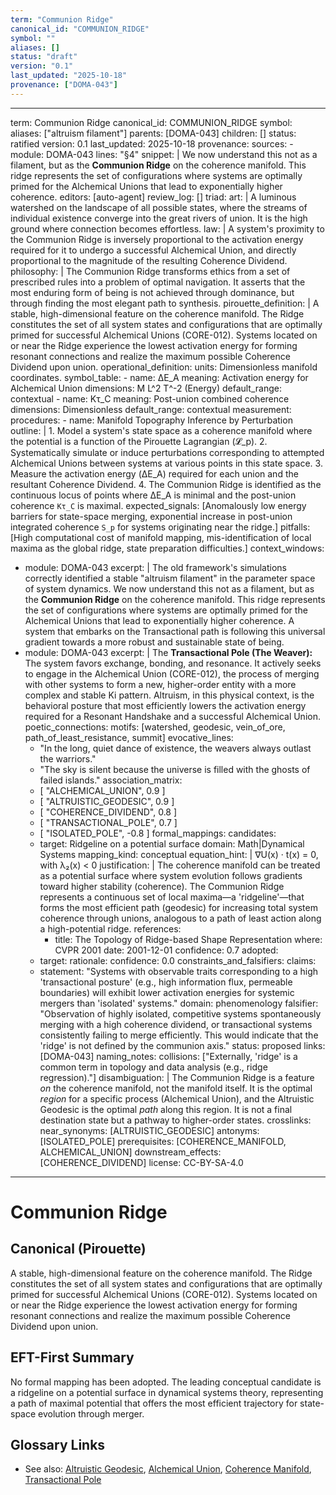 ```yaml
---
term: "Communion Ridge"
canonical_id: "COMMUNION_RIDGE"
symbol: ""
aliases: []
status: "draft"
version: "0.1"
last_updated: "2025-10-18"
provenance: ["DOMA-043"]
---
```


---
term: Communion Ridge
canonical_id: COMMUNION_RIDGE
symbol: 
aliases: ["altruism filament"]
parents: [DOMA-043]
children: []
status: ratified
version: 0.1
last_updated: 2025-10-18
provenance:
  sources:
    - module: DOMA-043
      lines: "§4"
      snippet: |
        We now understand this not as a filament, but as the **Communion Ridge** on the coherence manifold. This ridge represents the set of configurations where systems are optimally primed for the Alchemical Unions that lead to exponentially higher coherence.
  editors: [auto-agent]
  review_log: []
triad:
  art: |
    A luminous watershed on the landscape of all possible states, where the streams of individual existence converge into the great rivers of union. It is the high ground where connection becomes effortless.
  law: |
    A system's proximity to the Communion Ridge is inversely proportional to the activation energy required for it to undergo a successful Alchemical Union, and directly proportional to the magnitude of the resulting Coherence Dividend.
  philosophy: |
    The Communion Ridge transforms ethics from a set of prescribed rules into a problem of optimal navigation. It asserts that the most enduring form of being is not achieved through dominance, but through finding the most elegant path to synthesis.
pirouette_definition: |
  A stable, high-dimensional feature on the coherence manifold. The Ridge constitutes the set of all system states and configurations that are optimally primed for successful Alchemical Unions (CORE-012). Systems located on or near the Ridge experience the lowest activation energy for forming resonant connections and realize the maximum possible Coherence Dividend upon union.
operational_definition:
  units: Dimensionless manifold coordinates.
  symbol_table:
    - name: ΔE_A
      meaning: Activation energy for Alchemical Union
      dimensions: M L^2 T^-2 (Energy)
      default_range: contextual
    - name: Kτ_C
      meaning: Post-union combined coherence
      dimensions: Dimensionless
      default_range: contextual
  measurement:
    procedures:
      - name: Manifold Topography Inference by Perturbation
        outline: |
          1. Model a system's state space as a coherence manifold where the potential is a function of the Pirouette Lagrangian (𝓛_p).
          2. Systematically simulate or induce perturbations corresponding to attempted Alchemical Unions between systems at various points in this state space.
          3. Measure the activation energy (ΔE_A) required for each union and the resultant Coherence Dividend.
          4. The Communion Ridge is identified as the continuous locus of points where ΔE_A is minimal and the post-union coherence `Kτ_C` is maximal.
        expected_signals: [Anomalously low energy barriers for state-space merging, exponential increase in post-union integrated coherence `S_p` for systems originating near the ridge.]
        pitfalls: [High computational cost of manifold mapping, mis-identification of local maxima as the global ridge, state preparation difficulties.]
context_windows:
  - module: DOMA-043
    excerpt: |
      The old framework's simulations correctly identified a stable "altruism filament" in the parameter space of system dynamics. We now understand this not as a filament, but as the **Communion Ridge** on the coherence manifold. This ridge represents the set of configurations where systems are optimally primed for the Alchemical Unions that lead to exponentially higher coherence. A system that embarks on the Transactional path is following this universal gradient towards a more robust and sustainable state of being.
  - module: DOMA-043
    excerpt: |
      The **Transactional Pole (The Weaver):** The system favors exchange, bonding, and resonance. It actively seeks to engage in the Alchemical Union (CORE-012), the process of merging with other systems to form a new, higher-order entity with a more complex and stable Ki pattern. Altruism, in this physical context, is the behavioral posture that most efficiently lowers the activation energy required for a Resonant Handshake and a successful Alchemical Union.
poetic_connections:
  motifs: [watershed, geodesic, vein_of_ore, path_of_least_resistance, summit]
  evocative_lines:
    - "In the long, quiet dance of existence, the weavers always outlast the warriors."
    - "The sky is silent because the universe is filled with the ghosts of failed islands."
  association_matrix:
    - [ "ALCHEMICAL_UNION", 0.9 ]
    - [ "ALTRUISTIC_GEODESIC", 0.9 ]
    - [ "COHERENCE_DIVIDEND", 0.8 ]
    - [ "TRANSACTIONAL_POLE", 0.7 ]
    - [ "ISOLATED_POLE", -0.8 ]
formal_mappings:
  candidates:
    - target: Ridgeline on a potential surface
      domain: Math|Dynamical Systems
      mapping_kind: conceptual
      equation_hint: |
        ∇U(x) · t(x) = 0, with λ₂(x) < 0
      justification: |
        The coherence manifold can be treated as a potential surface where system evolution follows gradients toward higher stability (coherence). The Communion Ridge represents a continuous set of local maxima—a 'ridgeline'—that forms the most efficient path (geodesic) for increasing total system coherence through unions, analogous to a path of least action along a high-potential ridge.
      references:
        - title: The Topology of Ridge-based Shape Representation
          where: CVPR 2001
          date: 2001-12-01
      confidence: 0.7
  adopted:
    - target: 
      rationale: 
      confidence: 0.0
constraints_and_falsifiers:
  claims:
    - statement: "Systems with observable traits corresponding to a high 'transactional posture' (e.g., high information flux, permeable boundaries) will exhibit lower activation energies for systemic mergers than 'isolated' systems."
      domain: phenomenology
      falsifier: "Observation of highly isolated, competitive systems spontaneously merging with a high coherence dividend, or transactional systems consistently failing to merge efficiently. This would indicate that the 'ridge' is not defined by the communion axis."
      status: proposed
      links: [DOMA-043]
naming_notes:
  collisions: ["Externally, 'ridge' is a common term in topology and data analysis (e.g., ridge regression)."]
  disambiguation: |
    The Communion Ridge is a feature *on* the coherence manifold, not the manifold itself. It is the optimal *region* for a specific process (Alchemical Union), and the Altruistic Geodesic is the optimal *path* along this region. It is not a final destination state but a pathway to higher-order states.
crosslinks:
  near_synonyms: [ALTRUISTIC_GEODESIC]
  antonyms: [ISOLATED_POLE]
  prerequisites: [COHERENCE_MANIFOLD, ALCHEMICAL_UNION]
  downstream_effects: [COHERENCE_DIVIDEND]
license: CC-BY-SA-4.0
---

# Communion Ridge

## Canonical (Pirouette)
A stable, high-dimensional feature on the coherence manifold. The Ridge constitutes the set of all system states and configurations that are optimally primed for successful Alchemical Unions (CORE-012). Systems located on or near the Ridge experience the lowest activation energy for forming resonant connections and realize the maximum possible Coherence Dividend upon union.

## EFT-First Summary
No formal mapping has been adopted. The leading conceptual candidate is a ridgeline on a potential surface in dynamical systems theory, representing a path of maximal potential that offers the most efficient trajectory for state-space evolution through merger.

## Glossary Links
- See also: [Altruistic Geodesic](link), [Alchemical Union](link), [Coherence Manifold](link), [Transactional Pole](link)